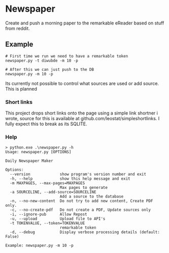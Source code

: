 # Newspaper
Create and push a morning paper to the remarkable eReader based on stuff from reddit.

## Example
```
# First time we run we need to have a remarkable token
newspaper.py -t diwubde -m 10 -p

# After this we can just push to the DB
newspaper.py -m 10 -p
```

Its currently not possible to control what sources are used or add source. This is planned

### Short links
This project drops short links onto the page using a simple link shortner i wrote, source for this is available at 
github.com/leostat/simpleshortlinks. I fully expect this to break as its SQLITE.



### Help
```
> python.exe .\newspaper.py -h
Usage: newspaper.py [OPTIONS]

Daily Newspaper Maker

Options:
  --version             show program's version number and exit
  -h, --help            show this help message and exit
  -m MAXPAGES, --max-pages=MAXPAGES
                        Max pages to generate
  -a SOURCELINE, --add-source=SOURCELINE
                        Add a source to the database
  -n, --no-new-content  Do not try to add new content, Create PDF only.
  -c, --no-create-pdf   Do not create a PDF, Update sources only
  -i, --ignore-pub      Allow Repost
  -u, --upload          Upload file to API's
  -t TOKENVALUE, --token=TOKENVALUE
                        remarkable token
  -d, --debug           Display verbose processing details (default: False)

Example: newspaper.py -m 10 -p
```

